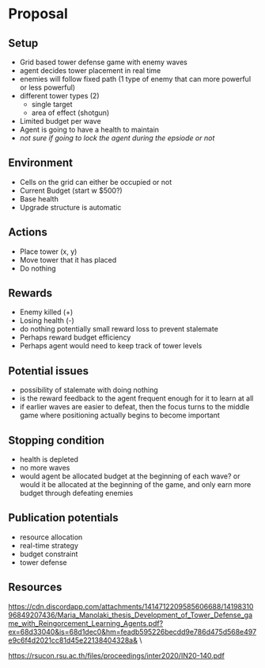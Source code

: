 # Proposal

## Setup

- Grid based tower defense game with enemy waves
- agent decides tower placement in real time
- enemies will follow fixed path (1 type of enemy that can more powerful or less powerful)
- different tower types (2)
  - single target
  - area of effect (shotgun)
- Limited budget per wave
- Agent is going to have a health to maintain
- _not sure if going to lock the agent during the epsiode or not_

## Environment

- Cells on the grid can either be occupied or not
- Current Budget (start w $500?)
- Base health
- Upgrade structure is automatic

## Actions

- Place tower (x, y)
- Move tower that it has placed
- Do nothing

## Rewards

- Enemy killed (+)
- Losing health (-)
- do nothing potentially small reward loss to prevent stalemate
- Perhaps reward budget efficiency
- Perhaps agent would need to keep track of tower levels

## Potential issues

- possibility of stalemate with doing nothing
- is the reward feedback to the agent frequent enough for it to learn at all
- if earlier waves are easier to defeat, then the focus turns to the middle game where positioning actually begins to become important

## Stopping condition

- health is depleted
- no more waves
- would agent be allocated budget at the beginning of each wave? or would it be allocated at the beginning of the game, and only earn more budget through defeating enemies

## Publication potentials

- resource allocation
- real-time strategy
- budget constraint
- tower defense

## Resources

https://cdn.discordapp.com/attachments/1414712209585606688/1419831096849207436/Maria_Manolaki_thesis_Development_of_Tower_Defense_game_with_Reingorcement_Learning_Agents.pdf?ex=68d33040&is=68d1dec0&hm=feadb595226becdd9e786d475d568e497e9c6f4d2021cc81d45e22138404328a& \\

https://rsucon.rsu.ac.th/files/proceedings/inter2020/IN20-140.pdf
